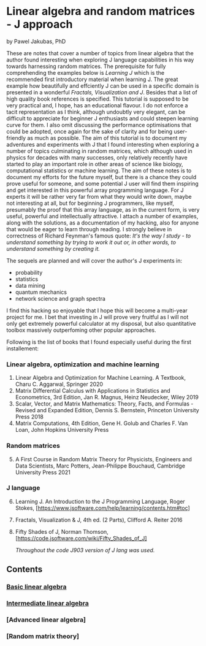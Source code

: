 # Linear algebra and random matrices - J approach

by Pawel Jakubas, PhD

These are notes that cover a number of topics from linear algebra that the
author found interesting when exploring J language capabilities in his way towards harnessing random matrices. The prerequisite
for fully comprehending the examples below is *Learning J* which is the recommended first
introductory material when learning J. The great example how beautifully and effciently J can be used in a specific domain is
presented in a wonderful *Fractals, Visualization and J*. Besides that a list of high quality book references is specified.
This tutorial is supposed to be very practical and, I hope, has an educational flavour. I do not enforce a tacit representation as I think,
although undoubtly very elegant, can be difficult to appreciate for beginner J enthusiasts and could steepen learning curve for them.
I also omit discussing the performance optimisations that could be adopted, once again for the sake of clarity and for being user-friendly
as much as possible. The aim of this tutorial is to document my adventures and experiments with J that I found interesting when exploring a number of topics
culminating in random matrices, which although used in physics for decades with many successes, only relatively recently have started to play
an important role in other areas of science like biology, computational statistics or machine learning.
The aim of these notes is to document my efforts for the future myself, but there is a chance they could prove useful for someone,
and some potential J user will find them inspiring and get interested in this powerful array programming language.
For J experts it will be rather very far from what they would write down, maybe not interesting at all,
but for beginning J programmers, like myself, presumably the proof that this array language, as in the current form, is very
useful, powerful and intellectually attractive. I attach a number of examples, along with the solutions,
as a documentation of my hacking, also for anyone that would be eager to learn through reading. I strongly believe
in correctness of Richard Feynman's famous quote:
*It's the way I study - to understand something by trying to work it out or, in other words, to understand something by creating it.*

The sequels are planned and will cover the author's J experiments in:
- probability
- statistics
- data mining
- quantum mechanics
- network science and graph spectra

I find this hacking so enjoyable that I hope this will become a multi-year project for me.
I bet that investing in J will prove very fruitful as I will not only get extremely powerful calculator at my disposal,
but also quantitative toolbox massively outperfoming other popular approaches.

Following is the list of books that I found especially useful during the first installement:
### Linear algebra, optimization and machine learning
1. Linear Algebra and Optimization for Machine Learning. A Textbook, Charu C. Aggarwal, Springer 2020
2. Matrix Differential Calculus with Applications in Statistics and Econometrics, 3rd Edition, Jan R. Magnus, Heinz Neudecker, Wiley 2019
3. Scalar, Vector, and Matrix Mathematics: Theory, Facts, and Formulas - Revised and Expanded Edition, Dennis S. Bernstein, Princeton University Press 2018
4. Matrix Computations, 4th Edition, Gene H. Golub and Charles F. Van Loan, John Hopkins University Press
### Random matrices
5. A First Course in Random Matrix Theory for Physicists, Engineers and Data Scientists, Marc Potters, Jean-Philippe Bouchaud, Cambridge University Press 2021
### J language
6. Learning J. An Introduction to the J Programming Language, Roger Stokes, [https://www.jsoftware.com/help/learning/contents.htm#toc]
7. Fractals, Visualization & J, 4th ed. (2 Parts), Clifford A. Reiter 2016
8. Fifty Shades of J, Norman Thomson, [https://code.jsoftware.com/wiki/Fifty_Shades_of_J]

   *Throughout the code J903 version of J lang was used.*


## Contents
### [Basic linear algebra](chapters/basic-algebra.md)
### [Intermediate linear algebra](chapters/intermediate-algebra.md)
### [Advanced linear algebra]
### [Random matrix theory]
